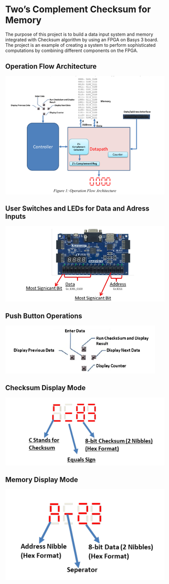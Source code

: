 # Two’s Complement Checksum for Memory

The purpose of this project is to build a data input system and memory integrated with Checksum
algorithm by using an FPGA on Basys 3 board. The project is an example of creating a system to
perform sophisticated computations by combining different components on the FPGA.

## Operation Flow Architecture
![ScreenShot](/Screenshots/1.png)

## User Switches and LEDs for Data and Adress Inputs
![ScreenShot](/Screenshots/2.png)

## Push Button Operations
![ScreenShot](/Screenshots/3.png)

## Checksum Display Mode
![ScreenShot](/Screenshots/4.png)

## Memory Display Mode
![ScreenShot](/Screenshots/5.png)
